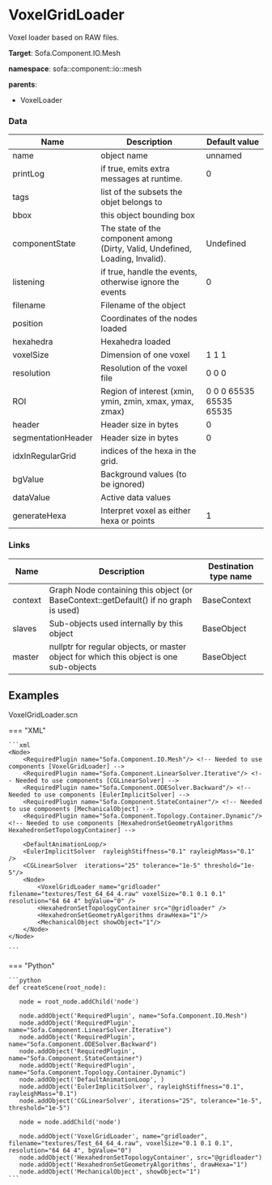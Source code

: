 <!-- generate_doc -->
# VoxelGridLoader

Voxel loader based on RAW files.


__Target__: Sofa.Component.IO.Mesh

__namespace__: sofa::component::io::mesh

__parents__:

- VoxelLoader

### Data

<table>
    <thead>
        <tr>
            <th>Name</th>
            <th>Description</th>
            <th>Default value</th>
        </tr>
    </thead>
    <tbody>
	<tr>
		<td>name</td>
		<td>
object name
		</td>
		<td>unnamed</td>
	</tr>
	<tr>
		<td>printLog</td>
		<td>
if true, emits extra messages at runtime.
		</td>
		<td>0</td>
	</tr>
	<tr>
		<td>tags</td>
		<td>
list of the subsets the objet belongs to
		</td>
		<td></td>
	</tr>
	<tr>
		<td>bbox</td>
		<td>
this object bounding box
		</td>
		<td></td>
	</tr>
	<tr>
		<td>componentState</td>
		<td>
The state of the component among (Dirty, Valid, Undefined, Loading, Invalid).
		</td>
		<td>Undefined</td>
	</tr>
	<tr>
		<td>listening</td>
		<td>
if true, handle the events, otherwise ignore the events
		</td>
		<td>0</td>
	</tr>
	<tr>
		<td>filename</td>
		<td>
Filename of the object
		</td>
		<td></td>
	</tr>
	<tr>
		<td>position</td>
		<td>
Coordinates of the nodes loaded
		</td>
		<td></td>
	</tr>
	<tr>
		<td>hexahedra</td>
		<td>
Hexahedra loaded
		</td>
		<td></td>
	</tr>
	<tr>
		<td>voxelSize</td>
		<td>
Dimension of one voxel
		</td>
		<td>1 1 1</td>
	</tr>
	<tr>
		<td>resolution</td>
		<td>
Resolution of the voxel file
		</td>
		<td>0 0 0</td>
	</tr>
	<tr>
		<td>ROI</td>
		<td>
Region of interest (xmin, ymin, zmin, xmax, ymax, zmax)
		</td>
		<td>0 0 0 65535 65535 65535</td>
	</tr>
	<tr>
		<td>header</td>
		<td>
Header size in bytes
		</td>
		<td>0</td>
	</tr>
	<tr>
		<td>segmentationHeader</td>
		<td>
Header size in bytes
		</td>
		<td>0</td>
	</tr>
	<tr>
		<td>idxInRegularGrid</td>
		<td>
indices of the hexa in the grid.
		</td>
		<td></td>
	</tr>
	<tr>
		<td>bgValue</td>
		<td>
Background values (to be ignored)
		</td>
		<td></td>
	</tr>
	<tr>
		<td>dataValue</td>
		<td>
Active data values
		</td>
		<td></td>
	</tr>
	<tr>
		<td>generateHexa</td>
		<td>
Interpret voxel as either hexa or points
		</td>
		<td>1</td>
	</tr>

</tbody>
</table>

### Links


| Name | Description | Destination type name |
| ---- | ----------- | --------------------- |
|context|Graph Node containing this object (or BaseContext::getDefault() if no graph is used)|BaseContext|
|slaves|Sub-objects used internally by this object|BaseObject|
|master|nullptr for regular objects, or master object for which this object is one sub-objects|BaseObject|

## Examples 

VoxelGridLoader.scn

=== "XML"

    ```xml
    <Node>
    	<RequiredPlugin name="Sofa.Component.IO.Mesh"/> <!-- Needed to use components [VoxelGridLoader] -->
    	<RequiredPlugin name="Sofa.Component.LinearSolver.Iterative"/> <!-- Needed to use components [CGLinearSolver] -->
    	<RequiredPlugin name="Sofa.Component.ODESolver.Backward"/> <!-- Needed to use components [EulerImplicitSolver] -->
    	<RequiredPlugin name="Sofa.Component.StateContainer"/> <!-- Needed to use components [MechanicalObject] -->
    	<RequiredPlugin name="Sofa.Component.Topology.Container.Dynamic"/> <!-- Needed to use components [HexahedronSetGeometryAlgorithms HexahedronSetTopologyContainer] -->
    
    	<DefaultAnimationLoop/>
    	<EulerImplicitSolver  rayleighStiffness="0.1" rayleighMass="0.1" />
    	<CGLinearSolver  iterations="25" tolerance="1e-5" threshold="1e-5"/>
    	<Node>
    		<VoxelGridLoader name="gridloader" filename="textures/Test_64_64_4.raw" voxelSize="0.1 0.1 0.1" resolution="64 64 4" bgValue="0" />
    		<HexahedronSetTopologyContainer src="@gridloader" />
    		<HexahedronSetGeometryAlgorithms drawHexa="1"/>
    		<MechanicalObject showObject="1"/>
    	</Node>
    </Node>

    ```

=== "Python"

    ```python
    def createScene(root_node):

       node = root_node.addChild('node')

       node.addObject('RequiredPlugin', name="Sofa.Component.IO.Mesh")
       node.addObject('RequiredPlugin', name="Sofa.Component.LinearSolver.Iterative")
       node.addObject('RequiredPlugin', name="Sofa.Component.ODESolver.Backward")
       node.addObject('RequiredPlugin', name="Sofa.Component.StateContainer")
       node.addObject('RequiredPlugin', name="Sofa.Component.Topology.Container.Dynamic")
       node.addObject('DefaultAnimationLoop', )
       node.addObject('EulerImplicitSolver', rayleighStiffness="0.1", rayleighMass="0.1")
       node.addObject('CGLinearSolver', iterations="25", tolerance="1e-5", threshold="1e-5")

       node = node.addChild('node')

       node.addObject('VoxelGridLoader', name="gridloader", filename="textures/Test_64_64_4.raw", voxelSize="0.1 0.1 0.1", resolution="64 64 4", bgValue="0")
       node.addObject('HexahedronSetTopologyContainer', src="@gridloader")
       node.addObject('HexahedronSetGeometryAlgorithms', drawHexa="1")
       node.addObject('MechanicalObject', showObject="1")
    ```

